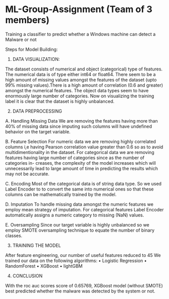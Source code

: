 # ML-Group-Assignment (Team of 3 members)
Training a classifier to predict whether a Windows machine can detect a Malware or not

Steps for Model Building:

1. DATA VISUALIZATION:

The dataset consists of numerical and object (categorical)
type of features. The numerical data is of type either int64
or float64. There seem to be a high amount of missing
values amongst the features of the dataset (upto 99% missing
values).There is a high amount of correlation (0.6 and greater)
amongst the numerical features. The object data types seem
to have enormously large number of categories. Now on
visualizing the training label it is clear that the dataset is highly
unbalanced.

2. DATA PREPROCESSING

A. Handling Missing Data
We are removing the features having more than 40% of
missing data since imputing such columns will have undefined
behavior on the target variable.

B. Feature Selection
For numeric data we are removing highly correlated
columns i,e having Pearson correlation value greater than 0.6
so as to avoid multidimentionality in the dataset.
For categorical data we are removing features having large
number of categories since as the number of categories in-
creases, the complexity of the model increases which will
unnecessarily lead to large amount of time in predicting the
results which may not be accurate.

C. Encoding
Most of the categorical data is of string data type. So we
used Label Encoder to to convert the same into numerical
ones so that these columns can be mathematically trained by
the model.

D. Imputation
To handle missing data amongst the numeric features we
employ mean strategy of imputation. For categorical features
Label Encoder automatically assigns a numeric category to
missing (NaN) values.

E. Oversampling
Since our target variable is highly unbalanced so we employ
SMOTE oversampling technique to equate the number of
binary classes.

3. TRAINING THE MODEL


After feature engineering, our number of useful features
reduced to 45 We trained our data on the following algorithms:
• Logistic Regression
• RandomForest
• XGBoost
• lightGBM

4.  CONCLUSION


With the roc auc scores score of 0.65769, XGBoost model
(without SMOTE) best predicted whether the malware was
detected by the system or not.
